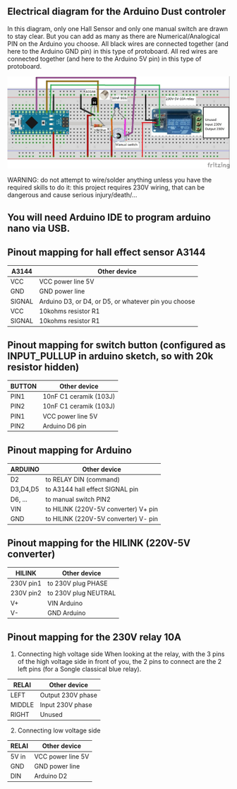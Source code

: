 
## Electrical diagram for the Arduino Dust controler
In this diagram, only one Hall Sensor and only one manual switch are drawn to stay clear.
But you can add as many as there are Numerical/Analogical PIN on the Arduino you choose.
All black wires are connected together (and here to the Arduino GND pin) in this type of protoboard.
All red wires are connected together (and here to the Arduino 5V pin) in this type of protoboard.

![Diagram](https://github.com/vincent-bruel/arduino-and-co/blob/master/Projects/DustCollectorCommander-ArduinoNano-HallSensorsA3144/Controler-Board/controler-board.jpg)
  

WARNING: do not attempt to wire/solder anything unless you have the required skills to do it: this project
requires 230V wiring, that can be dangerous and cause serious injury/death/...

## You will need Arduino IDE to program arduino nano via USB.

## Pinout mapping for hall effect sensor A3144
A3144   | Other device
------- | ----------------------
VCC     | VCC power line 5V
GND     | GND power line
SIGNAL  | Arduino D3, or D4, or D5, or whatever pin you choose
VCC     | 10kohms resistor R1
SIGNAL  | 10kohms resistor R1

## Pinout mapping for switch button (configured as INPUT_PULLUP in arduino sketch, so with 20k resistor hidden)
BUTTON  | Other device
------- | ----------------------
PIN1    | 10nF C1 ceramik (103J)
PIN2    | 10nF C1 ceramik (103J)
PIN1    | VCC power line 5V
PIN2    | Arduino D6 pin 

## Pinout mapping for Arduino
ARDUINO  | Other device
-------- | ----------------------
D2       | to RELAY DIN (command)
D3,D4,D5 | to A3144 hall effect SIGNAL pin
D6, ...  | to manual switch PIN2
VIN      | to HILINK (220V-5V converter) V+ pin
GND      | to HILINK (220V-5V converter) V- pin

## Pinout mapping for the HILINK (220V-5V converter)
HILINK    | Other device
----------| ----------------------
230V pin1 | to 230V plug PHASE
230V pin2 | to 230V plug NEUTRAL
V+        | VIN Arduino
V-        | GND Arduino

## Pinout mapping for the 230V relay 10A
1. Connecting high voltage side
When looking at the relay, with the 3 pins of the high voltage side in front of you, the 2 pins to connect are
the 2 left pins (for a Songle classical blue relay).


RELAI     | Other device
----------| ----------------------
LEFT      | Output 230V phase
MIDDLE    | Input 230V phase
RIGHT     | Unused

2. Connecting low voltage side

RELAI     | Other device
----------| ----------------------
5V in     | VCC power line 5V
GND       | GND power line
DIN       | Arduino D2